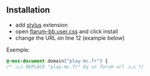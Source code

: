 
## Installation


- add [stylus](https://addons.mozilla.org/en-US/firefox/addon/styl-us/) extension
- open [flarum-bb.user.css](https://github.com/Yxmna/BB_BlackBorder/raw/master/flarum/flarum-bb.user.css) and click install
- change the URL on line 12 (example below)

Exemple:
```css
@-moz-document domain("play-mc.fr") {
/* ⚠️⚠️ REPLACE "play-mc.fr" by ur forum url ⚠️⚠️ */
```
